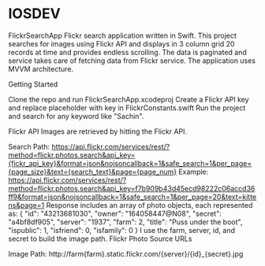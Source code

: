 # IOSDEV
FlickrSearchApp
Flickr search application written in Swift. This project searches for images using Flickr API and displays in 3 column grid 20 records at time  and provides endless scrolling. The data is paginated and service takes care of fetching data from Flickr service. The application uses MVVM architecture.

Getting Started

Clone the repo and run FlickrSearchApp.xcodeproj
Create a Flickr API key and replace placeholder with key in FlickrConstants.swift
Run the project and search for any keyword like "Sachin".


Flickr API
Images are retrieved by hitting the Flickr API.

Search Path: https://api.flickr.com/services/rest/?method=flickr.photos.search&api_key={fickr_api_key}&format=json&nojsoncallback=1&safe_search=1&per_page={page_size}&text={search_text}&page={page_num}
Example: https://api.flickr.com/services/rest/?method=flickr.photos.search&api_key=f7b909b43d45ecd98222c06accd36ff9&format=json&nojsoncallback=1&safe_search=1&per_page=20&text=kittens&page=1
Response includes an array of photo objects, each represented as:
{
"id": "43213681030",
"owner": "164058447@N08",
"secret": "a4bf8df905",
"server": "1937",
"farm": 2,
"title": "Puss under the boot",
"ispublic": 1,
"isfriend": 0,
"isfamily": 0
}
I use the farm, server, id, and secret to build the image path. Flickr Photo Source URLs

Image Path: http://farm{farm}.static.flickr.com/{server}/{id}_{secret}.jpg

